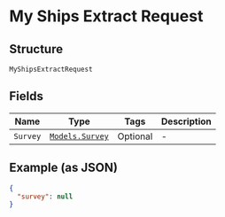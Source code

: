 
# My Ships Extract Request

## Structure

`MyShipsExtractRequest`

## Fields

| Name | Type | Tags | Description |
|  --- | --- | --- | --- |
| `Survey` | [`Models.Survey`](../../doc/models/survey.md) | Optional | - |

## Example (as JSON)

```json
{
  "survey": null
}
```


